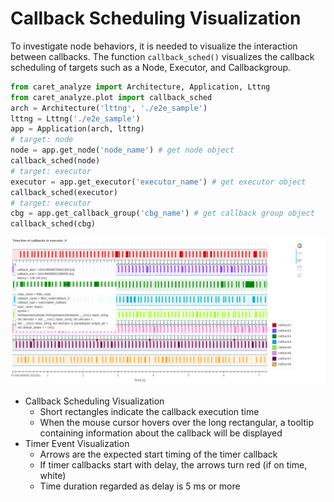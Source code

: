 # Callback Scheduling Visualization

To investigate node behaviors, it is needed to visualize the interaction between callbacks.
The function `callback_sched()` visualizes the callback scheduling of targets such as a Node, Executor, and Callbackgroup.

```python
from caret_analyze import Architecture, Application, Lttng
from caret_analyze.plot import callback_sched
arch = Architecture('lttng', './e2e_sample')
lttng = Lttng('./e2e_sample')
app = Application(arch, lttng)
# target: node
node = app.get_node('node_name') # get node object
callback_sched(node)
# target: executor
executor = app.get_executor('executor_name') # get executor object
callback_sched(executor)
# target: executor
cbg = app.get_callback_group('cbg_name') # get callback group object
callback_sched(cbg)
```

![Callback_Scheduling_Visualization_sample](../../imgs/callback_sched_sample.png)

- Callback Scheduling Visualization
  - Short rectangles indicate the callback execution time
  - When the mouse cursor hovers over the long rectangular, a tooltip containing information about the callback will be displayed
- Timer Event Visualization
  - Arrows are the expected start timing of the timer callback
  - If timer callbacks start with delay, the arrows turn red (if on time, white)
  - Time duration regarded as delay is 5 ms or more
